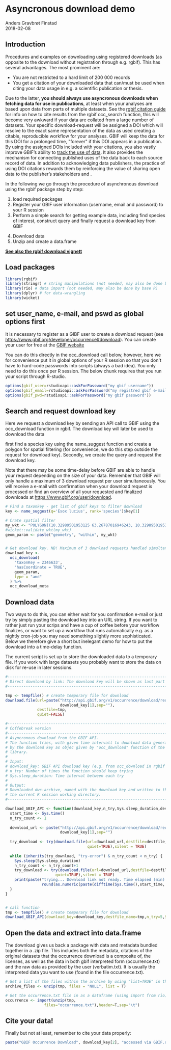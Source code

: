 # Asyncronous download demo
Anders Gravbrøt Finstad  
2018-02-08  
## Introduction
Procedures and examples on downloading using registered downloads (as opposite to the download without registration through e.g. rgbif). This has several advantages. The most prominent are: 

* You are not restricted to a hard limit of 200 000 records
* You get a citation of your downloaded data that can/must be used when citing your data usage in e.g. a scientific publication or thesis. 

Due to the latter, **you should always use asyncronous downloads when fetching data for use in publications**, at least when your analyses are based upon data from parts of multiple datasets. See the [rgbif citation guide](https://www.gbif.org/tool/81747/rgbif) for info on how to cite results from the rgbif occ_search function, this will become very awkward if your data are collated from a large number of datasets.  Your specific download-request will be assigned a DOI which will resolve to the exact same representation of the data as used creating a citable, reproducible workflow for your analyses. GBIF will keep the data for this DOI for a prolonged time, "forever" if this DOI appears in a publication. By using the assigned DOIs included with your citations, you also vastly improve GBIF’s ability to [track the use of data](https://www.gbif.org/literature-tracking). It also provides the mechanism for connecting published uses of the data back to each source record of data. In addition to acknowledging data publishers, the practice of using DOI citations rewards them by reinforcing the value of sharing open data to the publisher’s stakeholders and .

In the following we go through the procedure of asynchronous download using the rgbif package step by step: 

1. load required packages
2. Register your GBIF user information (username, email and password) to your R session
3. Perform a simple search for getting example data, including find species of interest, construct query and finally request a download key from GBIF
4) Download data
5) Unzip and create a data.frame 

**[See also the rgbif download vignett](https://github.com/ropensci/rgbif/blob/master/vignettes/downloads.Rmd)**

## Load packages


```r
library(rgbif)
library(stringr) # string manipulations (not needed, may also be done by base R)
library(rio) # data import (not needed, may also be done by base R)
library(dplyr) # for data-wrangling
library(wicket)
```

## set user_name, e-mail, and pswd as global options first
It is necessary to register as a GIBF user to create a download request (see https://www.gbif.org/developer/occurrence#download). You can create your user for free at the [GBIF website](https://www.gbif.org)

You can do this directly in the occ_download call below, however, here we for convenience put it in global options of your R session so that you don't have to hard-code passwords into scripts (always a bad idea). You only need to do this once per R session. The below chunk requires that you run your script through R-studio. 


```r
options(gbif_user=rstudioapi::askForPassword("my gbif username"))
options(gbif_email=rstudioapi::askForPassword("my registred gbif e-mail"))
options(gbif_pwd=rstudioapi::askForPassword("my gbif password"))
```


## Search and request download key
Here we request a download key by sending an API call to GBIF using the occ_download function in rgbif. The download key will later be used to download the data

first find a species key using the name_suggest function and create a polygon for spatial filtering (for convenience, we do this step outside the request for download key). Secondly, we create the query and request the download key.

Note that there may be some time-delay before GBIF are able to handle your request depending on the size of your data. Remember that GBIF will only handle a maximum of 3 download request per user simultaneously. You will receive a e-mail with confirmation when your download request is processed or find an overview of all your requested and finalized downloads at https://www.gbif.org/user/download. 


```r
# Find a taxonkey - get list of gbif keys to filter download
key <- name_suggest(q='Esox lucius', rank='species')$key[1] 

# Crate spatial filter
my_wkt <- "POLYGON((10.32989501953125 63.26787016946243, 10.32989501953125 63.455051146616825, 10.8819580078125 63.455051146616825, 10.8819580078125 63.26787016946243, 10.32989501953125 63.26787016946243))" 
#wicket::validate_wkt(my_wkt)
geom_param <- paste("geometry", "within", my_wkt)


# Get download key. NB! Maximum of 3 download requests handled simultaneously
download_key <- 
  occ_download(
    'taxonKey = 2346633',
    'hasCoordinate = TRUE',
    geom_param,
    type = "and"
  ) %>% 
  occ_download_meta
```

## Download data 
Two ways to do this, you can either wait for you confirmation e-mail or just try by simply pasting the download key into an URL string. If you want to rather just run your scrips and have a cup of coffee before your workflow finalizes, or want to set up a workflow that runs automatically e.g. as a nightly cron-job you may need something slightly more sophisticated. Below we therefore give a short but inelegant demo for how to put the download into a time-delay function. 

The current script is set up to store the downloaded data to a temporary file. If you work with large datasets you probably want to store the data on disk for re-use in later sessions.  


```r
#--------------------------------------------------------------------------
# Direct download by link: The download key will be shown as last part of the url e.g. https://www.gbif.org/occurrence/download/0003580-171002173027117
#--------------------------------------------------------------------------

tmp <- tempfile() # create temporary file for download
download.file(url=paste("http://api.gbif.org/v1/occurrence/download/request/",
                        download_key[1],sep=""),
              destfile=tmp,
              quiet=FALSE)

#--------------------------------------------------------------------------
# Coffebreak version
#------------------------------------------------------------------------------
# Asyncronous download from the GBIF API. 
# The function tries, with given time intervall to download data generated 
# by the download key as objec given by "occ_download" function of the "rgbif" 
# library. 
#
# Input:
# download_key: GBIF API download key (e.g. from occ_download in rgbif package)
# n_try: Number of times the function should keep trying
# Sys.sleep_duration: Time interval between each try
#
# Output: 
# Downloaded dwc-archive, named with the download key and written to the 
# the current R session working directory.
#------------------------------------------------------------------------------

download_GBIF_API <- function(download_key,n_try,Sys.sleep_duration,destfile_name){
  start_time <- Sys.time()
  n_try_count <- 1
  
  download_url <- paste("http://api.gbif.org/v1/occurrence/download/request/",
                        download_key[1],sep="")
  
  try_download <- try(download.file(url=download_url,destfile=destfile_name,
                                    quiet=TRUE),silent = TRUE)
  
  while (inherits(try_download, "try-error") & n_try_count < n_try) {   
    Sys.sleep(Sys.sleep_duration)
    n_try_count <- n_try_count+1
    try_download <- try(download.file(url=download_url,destfile=destfile_name,
                      quiet=TRUE),silent = TRUE)
    print(paste("trying... Download link not ready. Time elapsed (min):",
                round(as.numeric(paste(difftime(Sys.time(),start_time, units = "mins"))),2)))
  }
}


# call function
tmp <- tempfile() # create temporary file for download
download_GBIF_API(download_key=download_key,destfile_name=tmp,n_try=5,Sys.sleep_duration=30)
```


## Open the data and extract into data.frame 
The download gives us back a package with data and metadata bundled together in a .zip file. This includes both the metadata, citations of the original datasets that the occurrence download is a composite of, the licenses, as well as the data in both gbif interpreted form (occurrence.txt) and the raw data as provided by the user (verbatim.txt). It is usually the interpreted data you want to use (found in the file occurrence.txt). 


```r
# Get a list of the files within the archive by using "list=TRUE" in the unzip function.
archive_files <- unzip(tmp, files = "NULL", list = T) 

# Get the occurrence.txt file in as a dataframe (using import from rio)
occurrence <- import(unzip(tmp,
                 files="occurrence.txt"),header=T,sep="\t")
```

## Cite your data! 
Finally but not at least, remember to cite your data properly:


```r
paste("GBIF Occurrence Download", download_key[2], "accessed via GBIF.org on", Sys.Date())
```
